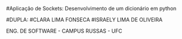 #Aplicação de Sockets: Desenvolvimento de um dicionário em python 

#DUPLA: 
#CLARA LIMA FONSECA 
#ISRAELY LIMA DE OLIVEIRA 

ENG. DE SOFTWARE - CAMPUS RUSSAS - UFC 
